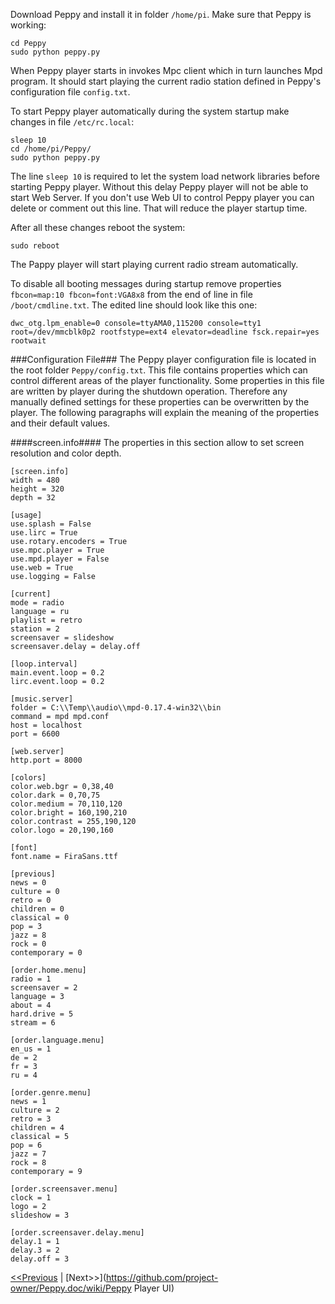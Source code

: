 Download Peppy and install it in folder ```/home/pi```. Make sure that Peppy is working:
```
cd Peppy
sudo python peppy.py
```
When Peppy player starts in invokes Mpc client which in turn launches Mpd program. It should start playing the current radio station defined in Peppy's configuration file ```config.txt```.

To start Peppy player automatically during the system startup make changes in file ```/etc/rc.local```:
```
sleep 10
cd /home/pi/Peppy/
sudo python peppy.py
```
The line ```sleep 10``` is required to let the system load network libraries before starting Peppy player. Without this delay Peppy player will not be able to start Web Server. If you don't use Web UI to control Peppy player you can delete or comment out this line. That will reduce the player startup time.

After all these changes reboot the system:
```
sudo reboot
```
The Pappy player will start playing current radio stream automatically.

To disable all booting messages during startup remove properties ```fbcon=map:10 fbcon=font:VGA8x8``` from the end of line in file ```/boot/cmdline.txt```. The edited line should look like this one:
```
dwc_otg.lpm_enable=0 console=ttyAMA0,115200 console=tty1 root=/dev/mmcblk0p2 rootfstype=ext4 elevator=deadline fsck.repair=yes rootwait
```

###Configuration File###
The Peppy player configuration file is located in the root folder ```Peppy/config.txt```. This file contains properties which can control different areas of the player functionality. Some properties in this file are written by player during the shutdown operation. Therefore any manually defined settings for these properties can be overwritten by the player. The following paragraphs will explain the meaning of the properties and their default values.

####screen.info####
The properties in this section allow to set screen resolution and color depth.
```
[screen.info]
width = 480
height = 320
depth = 32
```

```
[usage]
use.splash = False
use.lirc = True
use.rotary.encoders = True
use.mpc.player = True
use.mpd.player = False
use.web = True
use.logging = False
```
```
[current]
mode = radio
language = ru
playlist = retro
station = 2
screensaver = slideshow
screensaver.delay = delay.off
```
```
[loop.interval]
main.event.loop = 0.2
lirc.event.loop = 0.2
```
```
[music.server]
folder = C:\\Temp\\audio\\mpd-0.17.4-win32\\bin
command = mpd mpd.conf
host = localhost
port = 6600
```
```
[web.server]
http.port = 8000
```
```
[colors]
color.web.bgr = 0,38,40
color.dark = 0,70,75
color.medium = 70,110,120
color.bright = 160,190,210
color.contrast = 255,190,120
color.logo = 20,190,160
```
```
[font]
font.name = FiraSans.ttf
```
```
[previous]
news = 0
culture = 0
retro = 0
children = 0
classical = 0
pop = 3
jazz = 8
rock = 0
contemporary = 0
```
```
[order.home.menu]
radio = 1
screensaver = 2
language = 3
about = 4
hard.drive = 5
stream = 6
```
```
[order.language.menu]
en_us = 1
de = 2
fr = 3
ru = 4
```
```
[order.genre.menu]
news = 1
culture = 2
retro = 3
children = 4
classical = 5
pop = 6
jazz = 7
rock = 8
contemporary = 9
```
```
[order.screensaver.menu]
clock = 1
logo = 2
slideshow = 3
```
```
[order.screensaver.delay.menu]
delay.1 = 1
delay.3 = 2
delay.off = 3
```


[<<Previous](https://github.com/project-owner/Peppy.doc/wiki/Pylirc) | [Next>>](https://github.com/project-owner/Peppy.doc/wiki/Peppy Player UI)